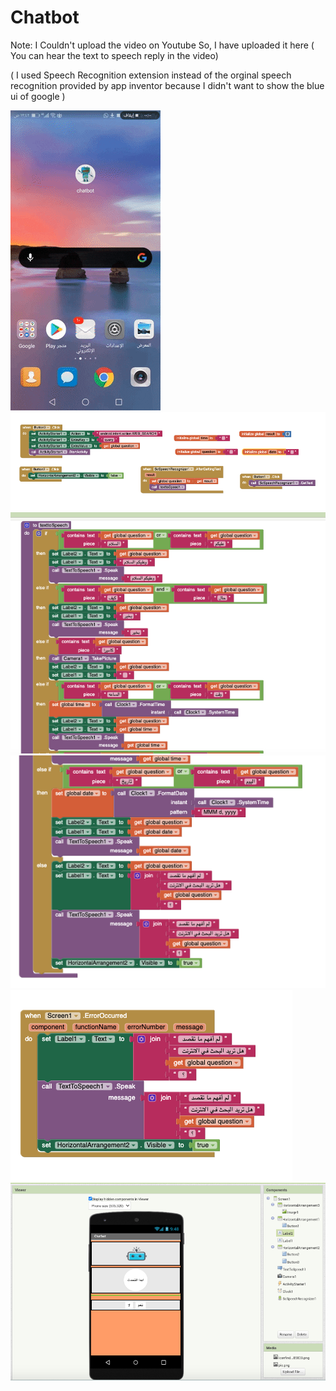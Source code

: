 # Chatbot
Note: I Couldn't upload the video on Youtube So, I have uploaded it here ( You can hear the text to speech reply in the video)

( I used Speech Recognition extension instead of the orginal speech recognition provided by app inventor because I didn't want to show the blue ui of google )


![](mygif.gif)
![Screenshot](1.png)
![Screenshot](2.png)
![Screenshot](3.png)
![Screenshot](4.png)
![Screenshot](5.png)
